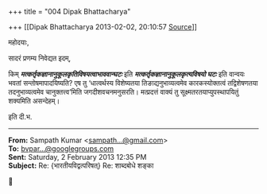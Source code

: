 +++
title = "004 Dipak Bhattacharya"

+++
[[Dipak Bhattacharya	2013-02-02, 20:10:57 [Source](https://groups.google.com/g/bvparishat/c/Tx5wmB5tBVg)]]



महोदयाः,  

सादरं प्रणम्य निवेद्यत इदम्,

किम् ***मत्कर्तृकज्ञानानुकूलकृतिविषयत्वाभाववान्घटः*** इति ***मत्कर्तृकज्ञानानुकूलकृत्यविषयो घटः*** इति वान्वयः भवतां सन्तोषमापादयिष्यति? एष तु ‘धात्वर्थस्य विशेष्यतया तिङाद्यनुभाव्यत्वमेव कारकस्योक्तत्वं तद्विशेषणतया तदनुभाव्यत्वमेव चानुक्तत्त्व’मिति जगदीशवचनमनुसरति। मत्प्रदत्तं वाक्यं तु सूक्ष्मतरतयाप्युपस्थापयितुं शक्यमिति असन्देहम्।

इति दी.भ.

  

------------------------------------------------------------------------

**From:** Sampath Kumar \<[sampath...@gmail.com]()\>  
**To:** [bvpar...@googlegroups.com]()  
**Sent:** Saturday, 2 February 2013 12:35 PM  
**Subject:** Re: {भारतीयविद्वत्परिषत्} Re: शाब्दबोधे शङ्का  



